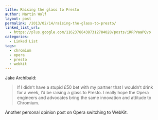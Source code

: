 ```yaml
---
title: Raising the glass to Presto
author: Martin Wolf
layout: post
permalink: /2013/02/14/raising-the-glass-to-presto/
linked_list_url:
  - https://plus.google.com/116237864387312784020/posts/iRRPVaaPQvo
categories:
  - Linked List
tags:
  - chromium
  - opera
  - presto
  - webkit
---
```

<p class="linked-list-quote-author">
  Jake Archibald:
</p>

> If I didn’t have a stupid £50 bet with my partner that I wouldn’t drink for a week, I’d be raising a glass to Presto. I really hope the Opera engineers and advocates bring the same innovation and attitude to Chromium.

Another personal opinion post on Opera switching to WebKit.